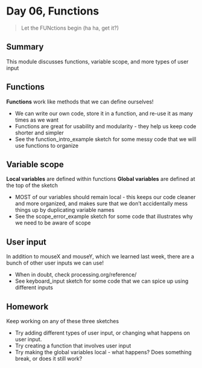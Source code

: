 # Day 06, Functions

> Let the FUNctions begin (ha ha, get it?)

## Summary
This module discusses functions, variable scope, and more types of user input


## Functions

**Functions** work like methods that we can define ourselves! 
* We can write our own code, store it in a function, and re-use it as many times as we want
* Functions are great for usability and modularity - they help us keep code shorter and simpler
* See the function_intro_example sketch for some messy code that we will use functions to organize


## Variable scope
**Local variables** are defined within functions
**Global variables** are defined at the top of the sketch
* MOST of our variables should remain local - this keeps our code cleaner and more organized, and makes sure that we don’t accidentally mess things up by duplicating variable names
* See the scope_error_example sketch for some code that illustrates why we need to be aware of scope

## User input
In addition to mouseX and mouseY, which we learned last week, there are a bunch of other user inputs we can use!
* When in doubt, check processing.org/reference/
* See keyboard_input sketch for some code that we can spice up using different inputs

## Homework
Keep working on any of these three sketches
* Try adding different types of user input, or changing what happens on user input. 
* Try creating a function that involves user input
* Try making the global variables local - what happens? Does something break, or does it still work?

